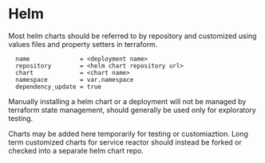 # Helm

Most helm charts should be referred to by repository and customized using values files and property setters in terraform.

```
  name              = <deployment name>
  repository        = <helm chart repository url>
  chart             = <chart name>
  namespace         = var.namespace
  dependency_update = true

```

Manually installing a helm chart or a deployment will not be managed by terraform state management, should generally be used only for exploratory testing.

Charts may be added here temporarily for testing or customiaztion.  Long term customized charts for service reactor should instead be forked or checked into a separate helm chart repo.